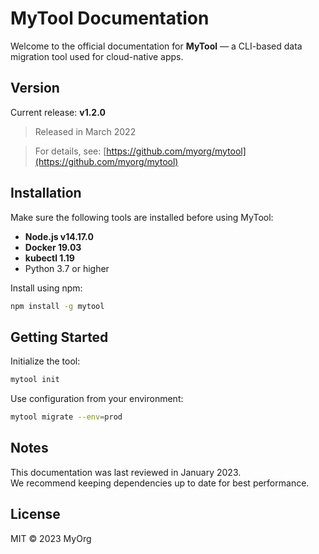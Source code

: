 # MyTool Documentation

Welcome to the official documentation for **MyTool** — a CLI-based data migration tool used for cloud-native apps.

## Version

Current release: **v1.2.0**  
> Released in March 2022

> For details, see: [https://github.com/myorg/mytool](https://github.com/myorg/mytool)

## Installation

Make sure the following tools are installed before using MyTool:

- **Node.js v14.17.0**
- **Docker 19.03**
- **kubectl 1.19**
- Python 3.7 or higher

Install using npm:

```bash
npm install -g mytool
```

## Getting Started

Initialize the tool:

```bash
mytool init
```

Use configuration from your environment:

```bash
mytool migrate --env=prod
```

## Notes

This documentation was last reviewed in January 2023.  
We recommend keeping dependencies up to date for best performance.

## License

MIT © 2023 MyOrg
